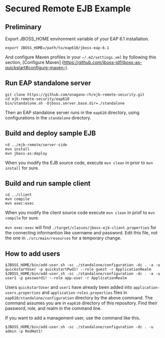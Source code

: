 Secured Remote EJB Example
==========================


Preliminary
-----------

Export JBOSS_HOME environment variable of your EAP 6.1 installation.

    export JBOSS_HOME=/path/to/eap610/jboss-eap-6.1

And configure Maven profiles in your `~/.m2/settings.xml` by following
this section, [Configure Maven]
(https://github.com/jboss-jdf/jboss-as-quickstart#configure-maven-).


Run EAP standalone server
-------------------------

    git clone https://github.com/onagano-rh/ejb-remote-security.git
    cd ejb-remote-security/eap610
    bin/standalone.sh -Djboss.server.base.dir=./standalone

Then an EAP standalone server runs in the `eap610` directory, using
configurations in the `standalone` directory.


Build and deploy sample EJB
---------------------------

    cd ../ejb-remote/server-side
    mvn install
    mvn jboss-as:deploy

When you modify the EJB source code, execute `mvn clean` in prior to
`mvn install` for sure.


Build and run sample client
---------------------------

    cd ../client
    mvn compile
    mvn exec:exec

When you modify the client source code execute `mvn clean` in priof to
`mvn compile` for sure.

`mvn exec:exec` will find `./target/classes/jboss-ejb-client.properties`
for the connecting informantion like username and password.
Edit this file, not the one in `./src/main/resources` for a temporary change.


How to add users
----------------

    $JBOSS_HOME/bin/add-user.sh -sc ./standalone/configuration -dc . -a -u quickstartUser -p quickstartPwd1! --role guest -r ApplicationRealm
    $JBOSS_HOME/bin/add-user.sh -sc ./standalone/configuration -dc . -a -u user1 -p password1! --role app-user -r ApplicationRealm

Users `quickstartUser` and `user1` have already been added into
`application-users.properties` and `application-roles.properties`
files in `eap610/standalone/configuration` directory by the above
command.  The command assumes you are in `eap610` directory of this
repository.
Find their password, role, and realm in the command line.

If you want to add a management user, use the command like this.

    $JBOSS_HOME/bin/add-user.sh -sc ./standalone/configuration -dc . -u admin -p RedHat1!
